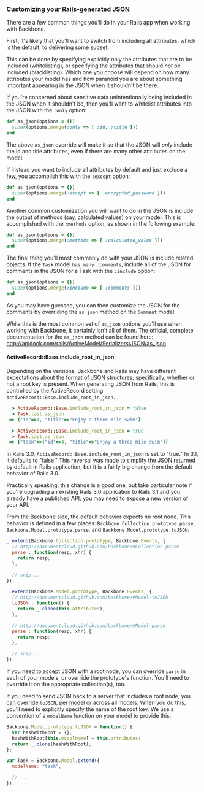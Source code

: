 ### Customizing your Rails-generated JSON

There are a few common things you'll do in your Rails app when working with
Backbone.

First, it's likely that you'll want to switch from including all attributes,
which is the default, to delivering some subset.

This can be done by specifying explicitly only the attributes that are to be
included (whitelisting), or specifying the attributes that should _not_ be
included (blacklisting). Which one you choose will depend on how many attributes
your model has and how paranoid you are about something important appearing in
the JSON when it shouldn't be there.

If you're concerned about sensitive data unintentionally being included in the
JSON when it shouldn't be, then you'll want to whitelist attributes into the
JSON with the `:only` option:

````ruby
def as_json(options = {}) 
  super(options.merge(:only => [ :id, :title ]))
end
````

The above `as_json` override will make it so that the JSON will _only_ include the
id and title attributes, even if there are many other attributes on the model.

If instead you want to include all attributes by default and just exclude a few,
you accomplish this with the `:except` option:

````ruby
def as_json(options = {})
  super(options.merge(:except => [ :encrypted_password ]))
end
````

Another common customization you will want to do in the JSON is include the
output of methods (say, calculated values) on your model. This is accomplished
with the `:methods` option, as shown in the following example:

````ruby
def as_json(options = {})
  super(options.merge(:methods => [ :calculated_value ]))
end
````

The final thing you'll most commonly do with your JSON is include related
objects. If the `Task` model `has_many :comments`, include all of the JSON for
comments in the JSON for a Task with the `:include` option:

````ruby
def as_json(options = {})
  super(options.merge(:include => [ :comments ]))
end
````

As you may have guessed, you can then customize the JSON for the comments by
overriding the `as_json` method on the `Comment` model.

While this is the most common set of `as_json` options you'll use when working with
Backbone, it certainly isn't all of them. The official, complete
documentation for the `as_json` method can be found here:
<http://apidock.com/rails/ActiveModel/Serializers/JSON/as_json>

#### ActiveRecord::Base.include_root_in_json

Depending on the versions, Backbone and Rails may have different expectations
about the format of JSON structures; specifically, whether or not a root key is
present.  When generating JSON from Rails, this is controlled by the
ActiveRecord setting `ActiveRecord::Base.include_root_in_json`.

````ruby
  > ActiveRecord::Base.include_root_in_json = false
  > Task.last.as_json
 => {"id"=>4, "title"=>"Enjoy a three mile swim"}

  > ActiveRecord::Base.include_root_in_json = true
  > Task.last.as_json
 => {"task"=>{"id"=>4, "title"=>"Enjoy a three mile swim"}}
````

In Rails 3.0, `ActiveRecord::Base.include_root_in_json` is set to "true." In 3.1,
it defaults to "false." This reversal was made to simplify the JSON returned by
default in Rails application, but it is a fairly big change from the default
behavior of Rails 3.0.

Practically speaking, this change is a good one, but take particular note if
you're upgrading an existing Rails 3.0 application to Rails 3.1 and you already
have a published API; you may need to expose a new version of your API.

From the Backbone side, the default behavior expects no root node.  This
behavior is defined in a few places: `Backbone.Collection.prototype.parse`,
`Backbone.Model.prototype.parse`, and `Backbone.Model.prototype.toJSON`:

````javascript
_.extend(Backbone.Collection.prototype, Backbone.Events, {
  // http://documentcloud.github.com/backbone/#Collection-parse
  parse : function(resp, xhr) {
    return resp;
  },

  // snip...
});

_.extend(Backbone.Model.prototype, Backbone.Events, {
  // http://documentcloud.github.com/backbone/#Model-toJSON
  toJSON : function() {
    return _.clone(this.attributes);
  },

  // http://documentcloud.github.com/backbone/#Model-parse
  parse : function(resp, xhr) {
    return resp;
  },

  // snip...
});
````

If you need to accept JSON with a root node, you can override `parse` in each of
your models, or override the prototype's function.  You'll need to override it
on the appropriate collection(s), too.

If you need to send JSON back to a server that includes a root node, you can
override `toJSON`, per model or across all models.  When you do this, you'll
need to explicitly specify the name of the root key.  We use a convention of a
`modelName` function on your model to provide this:

````javascript
Backbone.Model.prototype.toJSON = function() {
  var hashWithRoot = {};
  hashWithRoot[this.modelName] = this.attributes;
  return _.clone(hashWithRoot);
};

var Task = Backbone.Model.extend({
  modelName: "task",

  // ...
});
````
